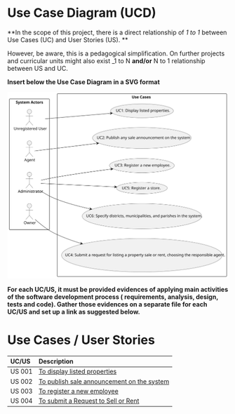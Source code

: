 # Use Case Diagram (UCD)

**In the scope of this project, there is a direct relationship of _1 to 1_ between Use Cases (UC) and User Stories (US).
**

However, be aware, this is a pedagogical simplification. On further projects and curricular units might also exist _1 to
N **and/or** N to 1 relationship between US and UC.

**Insert below the Use Case Diagram in a SVG format**

![Use Case Diagram](svg/use-case-diagram.svg)

**For each UC/US, it must be provided evidences of applying main activities of the software development process (
requirements, analysis, design, tests and code). Gather those evidences on a separate file for each UC/US and set up a
link as suggested below.**

# Use Cases / User Stories

| UC/US  | Description                                                      |                   
|:-------|:-----------------------------------------------------------------|
| US 001 | [To display listed properties](us001/Readme.md)                  |
| US 002 | [To publish sale announcement on the system](../us002/Readme.md) |
| US 003 | [To register a new employee](../us003/Readme.md)                 |
| US 004 | [To submit a Request to Sell or Rent ](../us004/Readme.md)       |                      |
